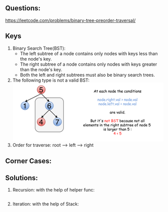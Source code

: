 ## Questions: 
https://leetcode.com/problems/binary-tree-preorder-traversal/

## Keys
1. Binary Search Tree(BST): 
    - The left subtree of a node contains only nodes with keys less than the node's key.
    - The right subtree of a node contains only nodes with keys greater than the node's key.
    - Both the left and right subtrees must also be binary search trees.
2. The following type is not a valid BST:
![](../resources/98_not_bst_3.png)
3. Order for traverse: root --> left --> right

## Corner Cases:

## Solutions:
1. Recursion: with the help of helper func:
    ```
    
    ```
2. Iteration: with the help of Stack:
    ```

    ```
